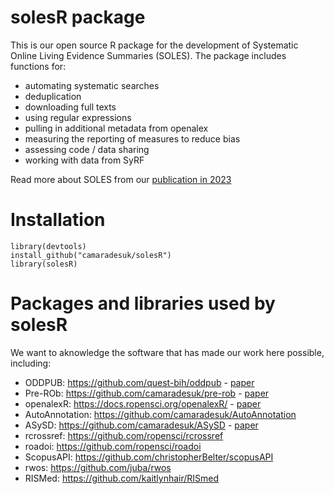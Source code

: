 # solesR package

This is our open source R package for the development of Systematic Online Living Evidence Summaries (SOLES). The package includes functions for:
- automating systematic searches
- deduplication
- downloading full texts
- using regular expressions
- pulling in additional metadata from openalex
- measuring the reporting of measures to reduce bias
- assessing code / data sharing
- working with data from SyRF

Read more about SOLES from our [publication in 2023](https://www.ncbi.nlm.nih.gov/pmc/articles/PMC10220429/) 

# Installation

```{r}
library(devtools)
install_github("camaradesuk/solesR")
library(solesR)
```

# Packages and libraries used by solesR
We want to aknowledge the software that has made our work here possible, including: 
- ODDPUB: https://github.com/quest-bih/oddpub - [paper](https://datascience.codata.org/articles/10.5334/dsj-2020-042)
- Pre-ROb: https://github.com/camaradesuk/pre-rob - [paper](https://www.ncbi.nlm.nih.gov/pmc/articles/PMC9298308/)
- openalexR: https://docs.ropensci.org/openalexR/ - [paper](https://journal.r-project.org/articles/RJ-2023-089/)
- AutoAnnotation: https://github.com/camaradesuk/AutoAnnotation 
- ASySD: https://github.com/camaradesuk/ASySD - [paper](https://bmcbiol.biomedcentral.com/articles/10.1186/s12915-023-01686-z)
- rcrossref: https://github.com/ropensci/rcrossref
- roadoi: https://github.com/ropensci/roadoi
- ScopusAPI: https://github.com/christopherBelter/scopusAPI
- rwos: https://github.com/juba/rwos
- RISMed: https://github.com/kaitlynhair/RISmed
